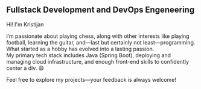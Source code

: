 <h2>Fullstack Development and DevOps Engeneering</h2>

Hi! I'm Kristijan


I’m passionate about playing chess, along with other interests like playing football, learning the guitar, and—last but certainly not least—programming. What started as a hobby has evolved into a lasting passion. 
<br>
My primary tech stack includes Java (Spring Boot), deploying and managing cloud infrastructure, and enough front-end skills to confidently center a div. 😄


Feel free to explore my projects—your feedback is always welcome!
